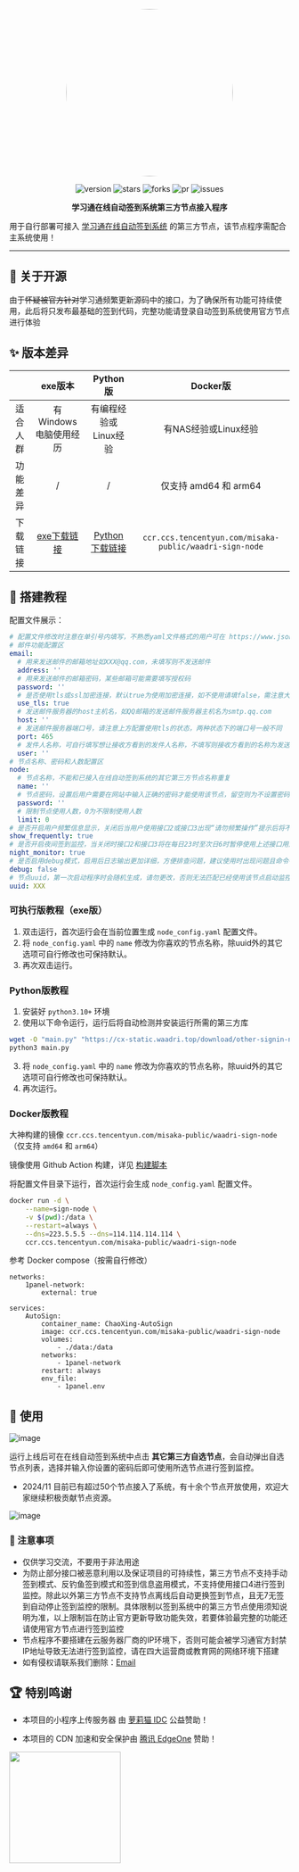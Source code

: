 <center><div align="center">

<img src="https://avatars.githubusercontent.com/u/90495619?v=4" width="300" height="300" style="border-radius: 50%"></img>

<img alt="version" src="https://img.shields.io/github/last-commit/WAADRI/ChaoXing_node_signin.svg?style=for-the-badge&label=%E6%9C%80%E5%90%8E%E6%9B%B4%E6%96%B0&logo=velog&logoColor=BE95FF&color=7B68EE"/></img>
<img alt="stars" src="https://img.shields.io/github/stars/WAADRI/ChaoXing_node_signin.svg?style=for-the-badge&label=Stars&logo=undertale&logoColor=orange&color=orange"/></img>
<img alt="forks" src="https://img.shields.io/github/forks/WAADRI/ChaoXing_node_signin.svg?style=for-the-badge&label=Forks&logo=stackshare&logoColor=f92f60&color=f92f60"/></img>
<img alt="pr" src="https://img.shields.io/github/issues-pr-closed/WAADRI/ChaoXing_node_signin.svg?style=for-the-badge&label=PR&logo=addthis&logoColor=green&color=0AC18E"/></img>
<img alt="issues" src="https://img.shields.io/github/issues/WAADRI/ChaoXing_node_signin.svg?style=for-the-badge&label=Issues&logo=openbugbounty&logoColor=e38dff&color=e38dff"/></img>

</div></center>

<div align="center" style="font-weight:bold"><b>学习通在线自动签到系统第三方节点接入程序</b></div> 


用于自行部署可接入 [学习通在线自动签到系统](https://cx.waadri.top/login) 的第三方节点，该节点程序需配合主系统使用！

---


## 🎃 关于开源
由于~~怀疑被官方针对~~学习通频繁更新源码中的接口，为了确保所有功能可持续使用，此后将只发布最基础的签到代码，完整功能请登录自动签到系统使用官方节点进行体验


## ✨ 版本差异

|          |                                    exe版本                                    |                                    Python版                                     |                        Docker版                         |
| :------: | :---------------------------------------------------------------------------: | :-----------------------------------------------------------------------------: | :-----------------------------------------------------: |
| 适合人群 |                             有Windows电脑使用经历                             |                              有编程经验或Linux经验                              |                  有NAS经验或Linux经验                   |
| 功能差异 |                                       /                                       |                                        /                                        |                  仅支持 amd64 和 arm64                  |
| 下载链接 | [exe下载链接](https://cx-static.waadri.top/download/other-signin-node.exe) | [Python下载链接](https://cx-static.waadri.top/download/other-signin-node.py) | `ccr.ccs.tencentyun.com/misaka-public/waadri-sign-node` |

## 🎉 搭建教程

配置文件展示：

```yaml
# 配置文件修改时注意在单引号内填写，不熟悉yaml文件格式的用户可在 https://www.json.cn/yaml-editor/ 中进行编辑并确认无误后粘贴回配置文件
# 邮件功能配置区
email:
  # 用来发送邮件的邮箱地址如XXX@qq.com，未填写则不发送邮件
  address: ''
  # 用来发送邮件的邮箱密码，某些邮箱可能需要填写授权码
  password: ''
  # 是否使用tls或ssl加密连接，默认true为使用加密连接，如不使用请填false，需注意大小写
  use_tls: true
  # 发送邮件服务器的host主机名，如QQ邮箱的发送邮件服务器主机名为smtp.qq.com
  host: ''
  # 发送邮件服务器端口号，请注意上方配置使用tls的状态，两种状态下的端口号一般不同
  port: 465
  # 发件人名称，可自行填写想让接收方看到的发件人名称，不填写则接收方看到的名称为发送人邮件地址
  user: ''
# 节点名称、密码和人数配置区
node:
  # 节点名称，不能和已接入在线自动签到系统的其它第三方节点名称重复
  name: ''
  # 节点密码，设置后用户需要在网站中输入正确的密码才能使用该节点，留空则为不设置密码，此时任何人均可使用该节点进行签到
  password: ''
  # 限制节点使用人数，0为不限制使用人数
  limit: 0
# 是否开启用户频繁信息显示，关闭后当用户使用接口2或接口3出现“请勿频繁操作”提示后将不会在控制台展示此类信息，默认true为显示，不显示请填false，需注意大小写
show_frequently: true
# 是否开启夜间签到监控，当关闭时接口2和接口3将在每日23时至次日6时暂停使用上述接口用户的签到监控，可尽量避免夜间频繁请求导致接口出现频繁提示，此配置不影响接口1在夜间进行监控，默认true为开启夜间监控，如不开启请填false，需注意大小写
night_monitor: true
# 是否启用debug模式，启用后日志输出更加详细，方便排查问题，建议使用时出现问题且命令行中未展示问题详细信息时再启用，默认false为不输出，要输出debug日志请填true，需注意大小写
debug: false
# 节点uuid，第一次启动程序时会随机生成，请勿更改，否则无法匹配已经使用该节点启动监控的用户信息
uuid: XXX
```

### 可执行版教程（exe版）

1. 双击运行，首次运行会在当前位置生成 `node_config.yaml` 配置文件。
2. 将 `node_config.yaml` 中的 `name` 修改为你喜欢的节点名称，除uuid外的其它选项可自行修改也可保持默认。
3. 再次双击运行。

### Python版教程
1. 安装好 `python3.10+` 环境
2. 使用以下命令运行，运行后将自动检测并安装运行所需的第三方库
```bash
wget -O "main.py" "https://cx-static.waadri.top/download/other-signin-node.py"
python3 main.py
```
3. 将 `node_config.yaml` 中的 `name` 修改为你喜欢的节点名称，除uuid外的其它选项可自行修改也可保持默认。
4. 再次运行。

### Docker版教程

大神构建的镜像 `ccr.ccs.tencentyun.com/misaka-public/waadri-sign-node`（仅支持 `amd64` 和 `arm64`）

镜像使用 Github Action 构建，详见 [构建脚本](https://github.com/Misaka-1314/SignNode-AutoBuild)

将配置文件目录下运行，首次运行会生成 `node_config.yaml` 配置文件。

```bash
docker run -d \
    --name=sign-node \
    -v $(pwd):/data \
    --restart=always \
    --dns=223.5.5.5 --dns=114.114.114.114 \
    ccr.ccs.tencentyun.com/misaka-public/waadri-sign-node
```

参考 Docker compose（按需自行修改）
```
networks:
    1panel-network:
        external: true
        
services:
    AutoSign:
        container_name: ChaoXing-AutoSign
        image: ccr.ccs.tencentyun.com/misaka-public/waadri-sign-node
        volumes:
            - ./data:/data
        networks:
            - 1panel-network
        restart: always
        env_file:
            - 1panel.env
```

## 🎉 使用
![image](https://github.com/user-attachments/assets/a1808fbb-735d-46e1-86a1-67e81a969b9a)

运行上线后可在在线自动签到系统中点击 **其它第三方自选节点**，会自动弹出自选节点列表，选择并输入你设置的密码后即可使用所选节点进行签到监控。

+ 2024/11 目前已有超过50个节点接入了系统，有十余个节点开放使用，欢迎大家继续积极贡献节点资源。

![image](https://github.com/user-attachments/assets/bb4aee50-8ec7-4946-bc4c-0b55ca4a590c)

### 🎃 注意事项
- 仅供学习交流，不要用于非法用途
- 为防止部分接口被恶意利用以及保证项目的可持续性，第三方节点不支持手动签到模式、反钓鱼签到模式和签到信息盗用模式，不支持使用接口4进行签到监控。除此以外第三方节点不支持节点离线后自动更换签到节点，且无7无签到自动停止签到监控的限制。具体限制以签到系统中的第三方节点使用须知说明为准，以上限制旨在防止官方更新导致功能失效，若要体验最完整的功能还请使用官方节点进行签到监控
- 节点程序不要搭建在云服务器厂商的IP环境下，否则可能会被学习通官方封禁IP地址导致无法进行签到监控，请在四大运营商或教育网的网络环境下搭建
- 如有侵权请联系我们删除：[Email](mailto:WiFi86@qq.com)

## 🏆 特别鸣谢

+ 本项目的小程序上传服务器 由 [萝莉猫 IDC](https://www.loricat.cn) 公益赞助！

+ 本项目的 CDN 加速和安全保护由 [腾讯 EdgeOne](https://edgeone.ai/?from=github) 赞助！

<img src="https://doc.micono.eu.org/image/ad/腾讯云 EdgeOne.png" width="200"></img>
